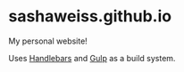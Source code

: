 # sashaweiss.github.io

My personal website!

Uses [Handlebars](http://handlebarsjs.com/) and [Gulp](http://gulpjs.com/) as a build system.
